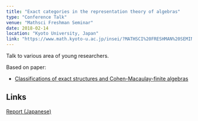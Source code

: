 ```yaml
---
title: "Exact categories in the representation theory of algebras"
type: "Conference Talk"
venue: "Mathsci Freshman Seminar"
date: 2018-02-14
location: "Kyoto University, Japan"
link: "https://www.math.kyoto-u.ac.jp/insei/?MATHSCI%20FRESHMAN%20SEMINAR%202018"
---
```


Talk to various area of young researchers.

Based on paper:
- [Classifications of exact structures and Cohen-Macaulay-finite algebras](/papers/exact-str)

## Links
[Report (Japanese)](/files/MathFresh2018.pdf)
